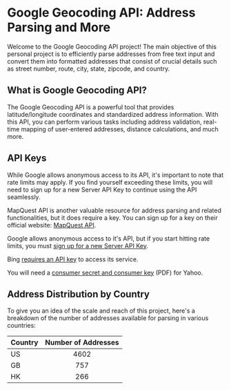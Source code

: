 # Google Geocoding API: Address Parsing and More
Welcome to the Google Geocoding API project! The main objective of this personal project is to efficiently parse addresses from free text input and convert them into formatted addresses that consist of crucial details such as street number, route, city, state, zipcode, and country.

## What is Google Geocoding API?
The Google Geocoding API is a powerful tool that provides latitude/longitude coordinates and standardized address information. With this API, you can perform various tasks including address validation, real-time mapping of user-entered addresses, distance calculations, and much more.


## API Keys
While Google allows anonymous access to its API, it's important to note that rate limits may apply. If you find yourself exceeding these limits, you will need to sign up for a new Server API Key to continue using the API seamlessly.

MapQuest API is another valuable resource for address parsing and related functionalities, but it does require a key. You can sign up for a key on their official website: [MapQuest API](http://developer.mapquest.com/web/products/open).

Google allows anonymous access to it's API, but if you start hitting rate limits, you must [sign up for a new Server API Key](https://developers.google.com/maps/documentation/javascript/tutorial#api_key).

Bing [requires an API key](http://msdn.microsoft.com/en-us/library/ff428642.aspx) to access its service.

You will need a [consumer secret and consumer key](http://developer.yahoo.com/boss/geo/BOSS_Signup.pdf) (PDF) for Yahoo.

## Address Distribution by Country
To give you an idea of the scale and reach of this project, here's a breakdown of the number of addresses available for parsing in various countries:

| Country        | Number of Addresses           |
| ------------- |:-------------:|
| US      | 4602 		 |
| GB      | 757      |
| HK      | 266      |
